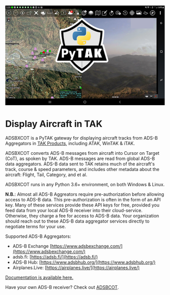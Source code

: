 ![ATAK Screenshot with ADSBXCOT aircraft tracks.](atak_screenshot_with_pytak_logo-x25.png)

# Display Aircraft in TAK

ADSBXCOT is a PyTAK gateway for displaying aircraft tracks from ADS-B Aggregators in [TAK Products](https://tak.gov>), including ATAK, WinTAK & iTAK.

ADSBXCOT converts ADS-B messages from aircraft into Cursor on Target (CoT), as spoken by TAK. ADS-B messages are read from global ADS-B data aggregators. ADS-B data sent to TAK retains much of the aircraft's track, course & speed parameters, and includes other metadata about the aircraft: Flight, Tail, Category, and et al.

ADSBXCOT runs in any Python 3.6+ environment, on both Windows & Linux.

**N.B.**: Almost all ADS-B Aggreators require pre-authorization before allowing access to ADS-B data. This pre-authorization is often in the form of an API key. Many of these services provide these API keys for free, provided you feed data from your local ADS-B receiver into their cloud-service. Otherwise, they charge a fee for access to ADS-B data. Your organization should reach out to these ADS-B data aggregator services directly to negotiate terms for your use.

Supported ADS-B Aggregators:

- ADS-B Exchange [https://www.adsbexchange.com/](https://www.adsbexchange.com/)
- adsb.fi: [https://adsb.fi/](https://adsb.fi/)
- ADS-B Hub: [https://www.adsbhub.org/](https://www.adsbhub.org/)
- Airplanes.Live: [https://airplanes.live/](https://airplanes.live/)

[Documentation is available here.](https://adsbxcot.rtfd.io)

Have your own ADS-B receiver? Check out [ADSBCOT](https://adsbcot.rtfd.io).
